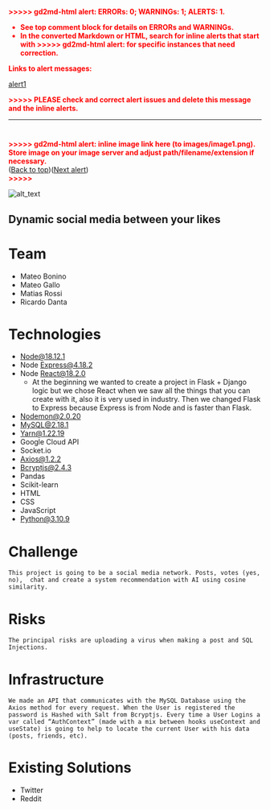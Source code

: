 <!-- Output copied to clipboard! -->

<!-----

You have some errors, warnings, or alerts. If you are using reckless mode, turn it off to see inline alerts.
* ERRORs: 0
* WARNINGs: 0
* ALERTS: 1

Conversion time: 0.478 seconds.


Using this Markdown file:

1. Paste this output into your source file.
2. See the notes and action items below regarding this conversion run.
3. Check the rendered output (headings, lists, code blocks, tables) for proper
   formatting and use a linkchecker before you publish this page.

Conversion notes:

* Docs to Markdown version 1.0β34
* Tue Jan 24 2023 11:52:57 GMT-0800 (PST)
* Source doc: Zora
* This document has images: check for >>>>>  gd2md-html alert:  inline image link in generated source and store images to your server. NOTE: Images in exported zip file from Google Docs may not appear in  the same order as they do in your doc. Please check the images!


WARNING:
You have 6 H1 headings. You may want to use the "H1 -> H2" option to demote all headings by one level.

----->


<p style="color: red; font-weight: bold">>>>>>  gd2md-html alert:  ERRORs: 0; WARNINGs: 1; ALERTS: 1.</p>
<ul style="color: red; font-weight: bold"><li>See top comment block for details on ERRORs and WARNINGs. <li>In the converted Markdown or HTML, search for inline alerts that start with >>>>>  gd2md-html alert:  for specific instances that need correction.</ul>

<p style="color: red; font-weight: bold">Links to alert messages:</p><a href="#gdcalert1">alert1</a>

<p style="color: red; font-weight: bold">>>>>> PLEASE check and correct alert issues and delete this message and the inline alerts.<hr></p>



# 

<p id="gdcalert1" ><span style="color: red; font-weight: bold">>>>>>  gd2md-html alert: inline image link here (to images/image1.png). Store image on your image server and adjust path/filename/extension if necessary. </span><br>(<a href="#">Back to top</a>)(<a href="#gdcalert2">Next alert</a>)<br><span style="color: red; font-weight: bold">>>>>> </span></p>


![alt_text]([images/image1.png](https://drive.google.com/file/d/1TeYkzMwXDSVYZ8gyqNrv5f1U0UJJtntm/view?usp=share_link) "image_tooltip")



## Dynamic social media between your likes


# Team



* Mateo Bonino
* Mateo Gallo
* Matias Rossi
* Ricardo Danta


# Technologies



* Node@18.12.1
* Node Express@4.18.2
* Node React@18.2.0
    * At the beginning we wanted to create a project in Flask + Django logic but we chose React when we saw all the things that you can create with it, also it is very used in industry. Then we changed Flask to Express because Express is from Node and is faster than Flask.
* Nodemon@2.0.20
* MySQL@2.18.1
* Yarn@1.22.19
* Google Cloud API
* Socket.io
* Axios@1.2.2
* Bcryptjs@2.4.3
* Pandas
* Scikit-learn
* HTML
* CSS
* JavaScript
* Python@3.10.9


# Challenge


    This project is going to be a social media network. Posts, votes (yes, no),  chat and create a system recommendation with AI using cosine similarity.


# Risks


    The principal risks are uploading a virus when making a post and SQL Injections.


# Infrastructure


    We made an API that communicates with the MySQL Database using the Axios method for every request. When the User is registered the password is Hashed with Salt from Bcryptjs. Every time a User Logins a var called “AuthContext” (made with a mix between hooks useContext and useState) is going to help to locate the current User with his data (posts, friends, etc).


# Existing Solutions



* Twitter
* Reddit
